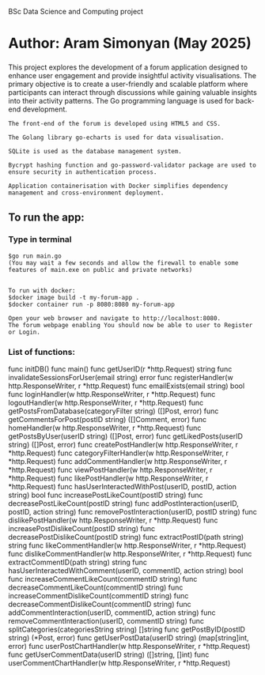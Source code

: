 BSc Data Science and Computing project

# Author: Aram Simonyan (May 2025)

###
This project explores the development of a forum application designed to enhance user engagement and provide insightful activity visualisations. The primary objective is to create a user-friendly and scalable platform where participants can interact through discussions while gaining valuable insights into their activity patterns.
    The Go programming language is used for back-end development.

    The front-end of the forum is developed using HTML5 and CSS.
    
    The Golang library go-echarts is used for data visualisation.
    
    SQLite is used as the database management system.
    
    Bycrypt hashing function and go-password-validator package are used to ensure security in authentication process.
    
    Application containerisation with Docker simplifies dependency management and cross-environment deployment.

## To run the app:
### Type in terminal 
    $go run main.go   
    (You may wait a few seconds and allow the firewall to enable some features of main.exe on public and private networks)


    To run with docker:
    $docker image build -t my-forum-app .  
    $docker container run -p 8080:8080 my-forum-app

    Open your web browser and navigate to http://localhost:8080.
    The forum webpage enabling You should now be able to user to Register or Login.


### List of functions:
func initDB()
func main()
func getUserID(r *http.Request) string 
func invalidateSessionsForUser(email string) error
func registerHandler(w http.ResponseWriter, r *http.Request)
func emailExists(email string) bool
func loginHandler(w http.ResponseWriter, r *http.Request)
func logoutHandler(w http.ResponseWriter, r *http.Request)
func getPostsFromDatabase(categoryFilter string) ([]Post, error) 
func getCommentsForPost(postID string) ([]Comment, error) 
func homeHandler(w http.ResponseWriter, r *http.Request)
func getPostsByUser(userID string) ([]Post, error)
func getLikedPosts(userID string) ([]Post, error) 
func createPostHandler(w http.ResponseWriter, r *http.Request)
func categoryFilterHandler(w http.ResponseWriter, r *http.Request)
func addCommentHandler(w http.ResponseWriter, r *http.Request)
func viewPostHandler(w http.ResponseWriter, r *http.Request)
func likePostHandler(w http.ResponseWriter, r *http.Request)
func hasUserInteractedWithPost(userID, postID, action string) bool 
func increasePostLikeCount(postID string)
func decreasePostLikeCount(postID string)
func addPostInteraction(userID, postID, action string) 
func removePostInteraction(userID, postID string)
func dislikePostHandler(w http.ResponseWriter, r *http.Request)
func increasePostDislikeCount(postID string) 
func decreasePostDislikeCount(postID string)
func extractPostID(path string) string 
func likeCommentHandler(w http.ResponseWriter, r *http.Request) 
func dislikeCommentHandler(w http.ResponseWriter, r *http.Request)
func extractCommentID(path string) string
func hasUserInteractedWithComment(userID, commentID, action string) bool 
func increaseCommentLikeCount(commentID string) 
func decreaseCommentLikeCount(commentID string)
func increaseCommentDislikeCount(commentID string) 
func decreaseCommentDislikeCount(commentID string) 
func addCommentInteraction(userID, commentID, action string) 
func removeCommentInteraction(userID, commentID string) 
func splitCategories(categoriesString string) []string
func getPostByID(postID string) (*Post, error)
func getUserPostData(userID string) (map[string]int, error)
func userPostChartHandler(w http.ResponseWriter, r *http.Request) 
func getUserCommentData(userID string) ([]string, []int)
func userCommentChartHandler(w http.ResponseWriter, r *http.Request)